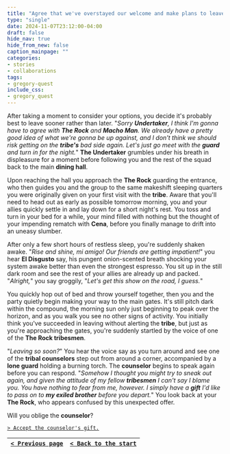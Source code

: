 ```yaml
---
title: "Agree that we've overstayed our welcome and make plans to leave in the morning."
type: "single"
date: 2024-11-07T23:12:00-04:00
draft: false
hide_nav: true
hide_from_new: false
caption_mainpage: ""
categories:
- stories
- collaborations
tags:
- gregory-quest
include_css:
- gregory_quest
---
```


After taking a moment to consider your options, you decide it's probably best to leave sooner rather than later. "*Sorry **Undertaker**, I think I'm gonna have to agree with **The Rock** and **Macho Man**. We already have a pretty good idea of what we're gonna be up against, and I don't think we should risk getting on the **tribe's** bad side again. Let's just go meet with the **guard** and turn in for the night.*" **The Undertaker** grumbles under his breath in displeasure for a moment before following you and the rest of the squad back to the main **dining hall**.

Upon reaching the hall you approach the **The Rock** guarding the entrance, who then guides you and the group to the same makeshift sleeping quarters you were originally given on your first visit with the **tribe**. Aware that you'll need to head out as early as possible tomorrow morning, you and your allies quickly settle in and lay down for a short night's rest. You toss and turn in your bed for a while, your mind filled with nothing but the thought of your impending rematch with **Cena**, before you finally manage to drift into an uneasy slumber.

After only a few short hours of restless sleep, you're suddenly shaken awake. "*Rise and shine, mi amigo! Our friends are getting impatient!*" you hear **El Disgusto** say, his pungent onion-scented breath shocking your system awake better than even the strongest espresso. You sit up in the still dark room and see the rest of your allies are already up and packed. "*Alright,*" you say groggily, "*Let's get this show on the road, I guess.*" 

You quickly hop out of bed and throw yourself together, then you and the party quietly begin making your way to the main gates. It's still pitch dark within the compound, the morning sun only just beginning to peak over the horizon, and as you walk you see no other signs of activity. You initially think you've succeeded in leaving without alerting the **tribe**, but just as you're approaching the gates, you're suddenly startled by the voice of one of the **The Rock tribesmen**.

"*Leaving so soon?*" You hear the voice say as you turn around and see one of the **tribal counselors** step out from around a corner, accompanied by a **lone guard** holding a burning torch. The **counselor** begins to speak again before you can respond. "*Somehow I thought you might try to sneak out again, and given the attitude of my fellow **tribesmen** I can't say I blame you. You have nothing to fear from me, however. I simply have a **gift** I'd like to pass on to **my exiled brother** before you depart.*" You look back at your **The Rock**, who appears confused by this unexpected offer.

Will you oblige the **counselor**?

[``> Accept the counselor's gift.``](../154)

|[``< Previous page``](../152)|[``< Back to the start``](../)|
|---|---|